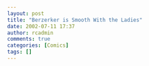 ```yaml
---
layout: post
title: "Berzerker is Smooth With the Ladies"
date: 2002-07-11 17:37
author: rcadmin
comments: true
categories: [Comics]
tags: []
---
```

<!--more-->
<img src="/wp/wp-content/comics/comic 7.jpg" alt="" />
